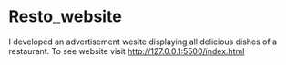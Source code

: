 # Resto_website
I developed an advertisement wesite displaying all delicious dishes of a restaurant. To see website visit http://127.0.0.1:5500/index.html
